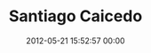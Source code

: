 ---
title: "Santiago Caicedo"
date: 2012-05-21 15:52:57 00:00
permalink: /japeljoff
twitter: "japeljoff"
likes: [433,140]
id: 554
gravatar: "http://www.gravatar.com/avatar/0f2e2ae03a64fc37c6f1c3fcd230ac9e"
---